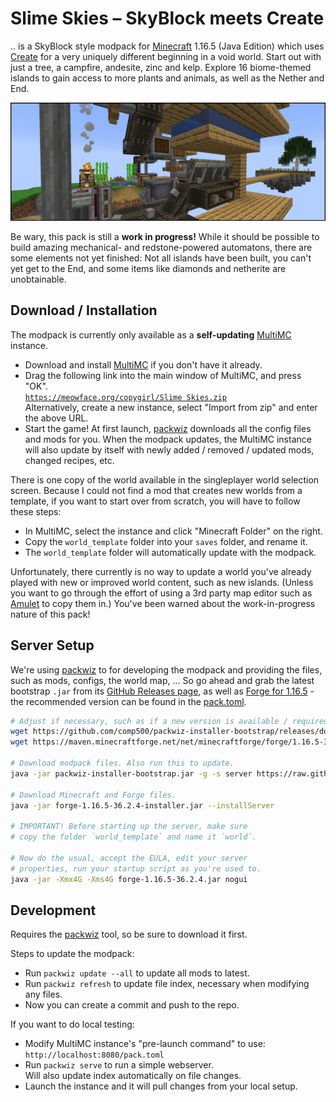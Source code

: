 # Slime Skies – SkyBlock meets Create

.. is a SkyBlock style modpack for [Minecraft] 1.16.5 (Java Edition) which uses [Create] for a very uniquely different beginning in a void world. Start out with just a tree, a campfire, andesite, zinc and kelp. Explore 16 biome-themed islands to gain access to more plants and animals, as well as the Nether and End.

![](docs/screenshot.png)

Be wary, this pack is still a **work in progress!** While it should be possible to build amazing mechanical- and redstone-powered automatons, there are some elements not yet finished: Not all islands have been built, you can't yet get to the End, and some items like diamonds and netherite are unobtainable.


## Download / Installation

The modpack is currently only available as a **self-updating** [MultiMC] instance.

- Download and install [MultiMC] if you don't have it already.
- Drag the following link into the main window of MultiMC, and press "OK".  
  [`https://meowface.org/copygirl/Slime Skies.zip`](https://meowface.org/copygirl/Slime%20Skies.zip)  
  Alternatively, create a new instance, select "Import from zip" and enter the above URL.
- Start the game! At first launch, [packwiz] downloads all the config files and mods for you. When the modpack updates, the MultiMC instance will also update by itself with newly added / removed / updated mods, changed recipes, etc.

There is one copy of the world available in the singleplayer world selection screen. Because I could not find a mod that creates new worlds from a template, if you want to start over from scratch, you will have to follow these steps:

- In MultiMC, select the instance and click "Minecraft Folder" on the right.
- Copy the `world_template` folder into your `saves` folder, and rename it.
- The `world_template` folder will automatically update with the modpack.

Unfortunately, there currently is no way to update a world you've already played with new or improved world content, such as new islands. (Unless you want to go through the effort of using a 3rd party map editor such as [Amulet] to copy them in.) You've been warned about the work-in-progress nature of this pack!


## Server Setup

We're using [packwiz] to for developing the modpack and providing the files, such as mods, configs, the world map, ... So go ahead and grab the latest bootstrap `.jar` from its [GitHub Releases page][packwiz-releases], as well as [Forge for 1.16.5][forge-download] - the recommended version can be found in the [pack.toml](pack.toml).

```sh
# Adjust if necessary, such as if a new version is available / required.
wget https://github.com/comp500/packwiz-installer-bootstrap/releases/download/v0.0.3/packwiz-installer-bootstrap.jar
wget https://maven.minecraftforge.net/net/minecraftforge/forge/1.16.5-36.2.4/forge-1.16.5-36.2.4-installer.jar

# Download modpack files. Also run this to update.
java -jar packwiz-installer-bootstrap.jar -g -s server https://raw.githubusercontent.com/copygirl/slime-skies/main/pack.toml

# Download Minecraft and Forge files.
java -jar forge-1.16.5-36.2.4-installer.jar --installServer

# IMPORTANT! Before starting up the server, make sure
# copy the folder `world_template` and name it `world`.

# Now do the usual, accept the EULA, edit your server
# properties, run your startup script as you're used to.
java -jar -Xmx4G -Xms4G forge-1.16.5-36.2.4.jar nogui
```


## Development

Requires the [packwiz] tool, so be sure to download it first.

Steps to update the modpack:

- Run `packwiz update --all` to update all mods to latest.
- Run `packwiz refresh` to update file index, necessary when modifying any files.
- Now you can create a commit and push to the repo.

If you want to do local testing:

- Modify MultiMC instance's "pre-launch command" to use:  
  `http://localhost:8080/pack.toml`
- Run `packwiz serve` to run a simple webserver.  
  Will also update index automatically on file changes.
- Launch the instance and it will pull changes from your local setup.


[Minecraft]: https://minecraft.net/
[Create]: https://curseforge.com/minecraft/mc-mods/create
[MultiMC]: https://multimc.org/
[Amulet]: https://www.amuletmc.com/
[packwiz]: https://github.com/comp500/packwiz
[packwiz-releases]: https://github.com/comp500/packwiz-installer-bootstrap/releases
[forge-download]: https://files.minecraftforge.net/net/minecraftforge/forge/index_1.16.5.html

